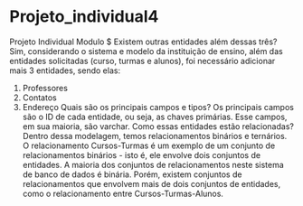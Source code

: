 # Projeto_individual4
Projeto Individual Modulo $
Existem outras entidades além dessas três?
Sim, considerando o sistema e modelo da instituição de ensino, além das entidades solicitadas (curso, turmas e alunos), foi necessário adicionar mais 3 entidades, sendo elas:
1. Professores
2. Contatos
3. Endereço
Quais são os principais campos e tipos?
Os principais campos são o ID de cada entidade, ou seja, as chaves primárias. Esse campos, em sua maioria, são varchar. 
Como essas entidades estão relacionadas?
Dentro dessa modelagem, temos relacionamentos binários e ternários. O relacionamento Cursos-Turmas é um exemplo de um conjunto de relacionamentos binários - isto é, ele envolve dois conjuntos de entidades. 
A maioria dos conjuntos de relacionamentos neste sistema de banco de dados é binária. Porém, existem conjuntos de relacionamentos que envolvem mais de dois conjuntos de entidades, como o relacionamento entre Cursos-Turmas-Alunos. 
